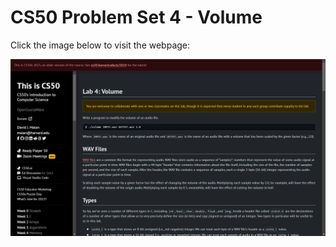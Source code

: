 # CS50 Problem Set 4 - Volume

Click the image below to visit the webpage:

[![CS50 Problem Set](volume.png)](https://cs50.harvard.edu/x/2023/labs/4/volume/)
